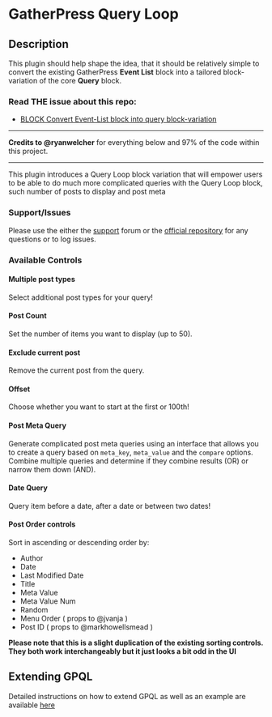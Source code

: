 # GatherPress Query Loop

## Description

This plugin should help shape the idea, that it should be relatively simple to convert the existing GatherPress **Event List** block into a tailored block-variation of the core **Query** block.

### Read THE issue about this repo:

- [BLOCK Convert Event-List block into query block-variation](https://github.com/GatherPress/gatherpress/issues/599)

---

**Credits to @ryanwelcher** for everything below and 97% of the code within this project.

---

This plugin introduces a Query Loop block variation that will empower users to be able to do much more complicated queries with the Query Loop block, such number of posts to display and post meta

### Support/Issues

Please use the either the [support](https://wordpress.org/support/plugin/gatherpress-query-loop/) forum or the [official repository](https://github.com/ryanwelcher/gatherpress-query-loop) for any questions or to log issues.

### Available Controls

#### Multiple post types

Select additional post types for your query!

#### Post Count

Set the number of items you want to display (up to 50).

#### Exclude current post

Remove the current post from the query.

#### Offset

Choose whether you want to start at the first or 100th!

#### Post Meta Query

Generate complicated post meta queries using an interface that allows you to create a query based on `meta_key`, `meta_value` and the `compare` options. Combine multiple queries and determine if they combine results (OR) or narrow them down (AND).

#### Date Query

Query item before a date, after a date or between two dates!

#### Post Order controls

Sort in ascending or descending order by:

-   Author
-   Date
-   Last Modified Date
-   Title
-   Meta Value
-   Meta Value Num
-   Random
-   Menu Order ( props to @jvanja )
-   Post ID ( props to @markhowellsmead )

**Please note that this is a slight duplication of the existing sorting controls. They both work interchangeably but it just looks a bit odd in the UI**

## Extending GPQL

Detailed instructions on how to extend GPQL as well as an example are available [here](./extending-gpql.md)
